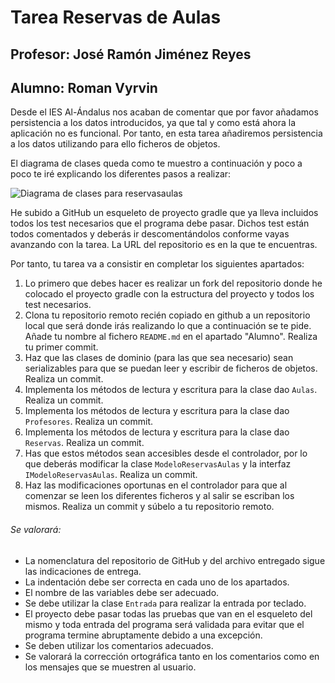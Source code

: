 # Tarea Reservas de Aulas
## Profesor: José Ramón Jiménez Reyes
## Alumno: Roman Vyrvin

Desde el IES Al-Ándalus nos acaban de comentar que por favor añadamos persistencia a los datos introducidos, ya que tal y como está ahora la aplicación no es funcional. Por tanto, en esta tarea añadiremos persistencia a los datos utilizando para ello ficheros de objetos.

El diagrama de clases queda como te muestro a continuación y poco a poco te iré explicando los diferentes pasos a realizar:

![Diagrama de clases para reservasaulas](src/main/resources/reservasAulas.png)

He subido a GitHub un esqueleto de proyecto gradle que ya lleva incluidos todos los test necesarios que el programa debe pasar. Dichos test están todos comentados y deberás ir descomentándolos conforme vayas avanzando con la tarea. La URL del repositorio es en la que te encuentras.

Por tanto, tu tarea va a consistir en completar los siguientes apartados:

1. Lo primero que debes hacer es realizar un fork del repositorio donde he colocado el proyecto gradle con la estructura del proyecto y todos los test necesarios.
2. Clona tu repositorio remoto recién copiado en github a un repositorio local que será donde irás realizando lo que a continuación se te pide. Añade tu nombre al fichero `README.md` en el apartado "Alumno". Realiza tu primer commit.
3. Haz que las clases de dominio (para las que sea necesario) sean serializables para que se puedan leer y escribir de ficheros de objetos. Realiza un commit.
4. Implementa los métodos de lectura y escritura para la clase dao `Aulas`. Realiza un commit.
5. Implementa los métodos de lectura y escritura para la clase dao `Profesores`. Realiza un commit.
6. Implementa los métodos de lectura y escritura para la clase dao `Reservas`. Realiza un commit.
7. Has que estos métodos sean accesibles desde el controlador, por lo que deberás modificar la clase `ModeloReservasAulas` y la interfaz `IModeloReservasAulas`. Realiza un commit.
8. Haz las modificaciones oportunas en el controlador para que al comenzar se leen los diferentes ficheros y al salir se escriban los mismos. Realiza un commit y súbelo a tu repositorio remoto.


###### Se valorará:
- La nomenclatura del repositorio de GitHub y del archivo entregado sigue las indicaciones de entrega.
- La indentación debe ser correcta en cada uno de los apartados.
- El nombre de las variables debe ser adecuado.
- Se debe utilizar la clase `Entrada` para realizar la entrada por teclado.
- El proyecto debe pasar todas las pruebas que van en el esqueleto del mismo y toda entrada del programa será validada para evitar que el programa termine abruptamente debido a una excepción.
- Se deben utilizar los comentarios adecuados.
- Se valorará la corrección ortográfica tanto en los comentarios como en los mensajes que se muestren al usuario.

